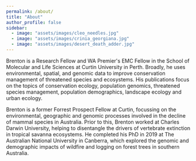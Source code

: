 ```yaml
---
permalink: /about/
title: "About"
author_profile: false
sidebar:
  - image: "assets/images/cleo_needles.jpg"
  - image: "assets/images/crinia_georgiana.jpg"
  - image: "assets/images/desert_death_adder.jpg"
---
```


Brenton is a Research Fellow and WA Premier's EMC Fellow in the School of Molecular and Life Sciences at Curtin University in Perth. Broadly, he uses environmental, spatial, and genomic data to improve conservation management of threatened species and ecosystems. His publications focus on the topics of conservation ecology, population genomics, threatened species management, population demographics, landscape ecology and urban ecology.

Brenton is a former Forrest Prospect Fellow at Curtin, focussing on the environmental, geographic and genomic processes involved in the decline of mammal species in Australia. Prior to this, Brenton worked at Charles Darwin University, helping to disentangle the drivers of vertebrate extinction in tropical savanna ecosystems. He completed his PhD in 2019 at The Australian National University in Canberra, which explored the genomic and demographic impacts of wildfire and logging on forest trees in southern Australia.

